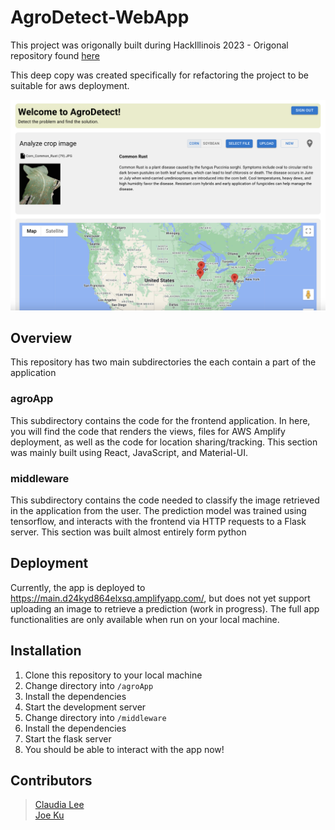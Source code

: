 # AgroDetect-WebApp

This project was origonally built during HackIllinois 2023 - Origonal repository found [here](https://github.com/Ky-Lee-375/AgroDetect)

This deep copy was created specifically for refactoring the project to be suitable for aws deployment.

![agrodetect-complete](./images/agrodetect-complete.png)

## Overview

This repository has two main subdirectories the each contain a part of the application

### agroApp

This subdirectory contains the code for the frontend application. In here, you will find the code that renders the views, files for AWS Amplify deployment, as well as the code for location sharing/tracking. This section was mainly built using React, JavaScript, and Material-UI.

### middleware

This subdirectory contains the code needed to classify the image retrieved in the application from the user. The prediction model was trained using tensorflow, and interacts with the frontend via HTTP requests to a Flask server. This section was built almost entirely form python

## Deployment

Currently, the app is deployed to https://main.d24kyd864elxsq.amplifyapp.com/, but does not yet support uploading an image to retrieve a prediction (work in progress). The full app functionalities are only available when run on your local machine.

## Installation

1. Clone this repository to your local machine
2. Change directory into `/agroApp`
3. Install the dependencies
4. Start the development server
5. Change directory into `/middleware`
6. Install the dependencies
7. Start the flask server
8. You should be able to interact with the app now!

## Contributors

> [Claudia Lee](https://github.com/Ky-Lee-375/)
> <br/>
> [Joe Ku](https://github.com/joku8/)
